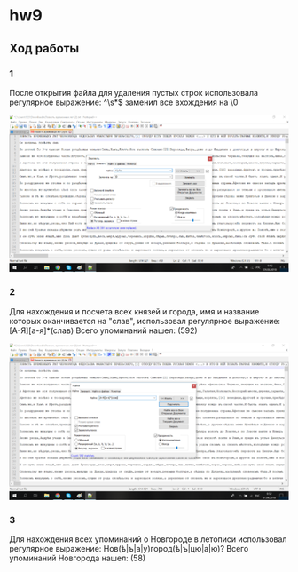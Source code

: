 # hw9
## Ход работы

### 1
После открытия файла для удаления пустых строк использовала регулярное выражение: ^\s*$ заменил все вхождения на \0

![](https://github.com/polinakozh/hw9/blob/master/%D0%91%D0%B5%D0%B7%D1%8B%D0%BC%D1%8F%D0%BD%D0%BD%D1%8B%D0%B9.png)

### 2
Для нахождения и посчета всех князей и города, имя и название которых оканчивается на "слав", использовал регулярное выражение:[А-Я][а-я]*(слав)
Всего упоминаний нашел: (592)

![](https://github.com/polinakozh/hw9/blob/master/%D0%91%D0%B5%D0%B7%D1%8B%D0%BC%D1%8F%D0%BD%D0%BD%D1%8B%D0%B9%201.png)

### 3
Для нахождения всех упоминаний о Новгороде в летописи использовал регулярное выражение: Нов(ѣ|ъ|а|у)город(ѣ|ъ|цю|а|ю)?
Всего упоминаний Новгорода нашел: (58)
![]()
